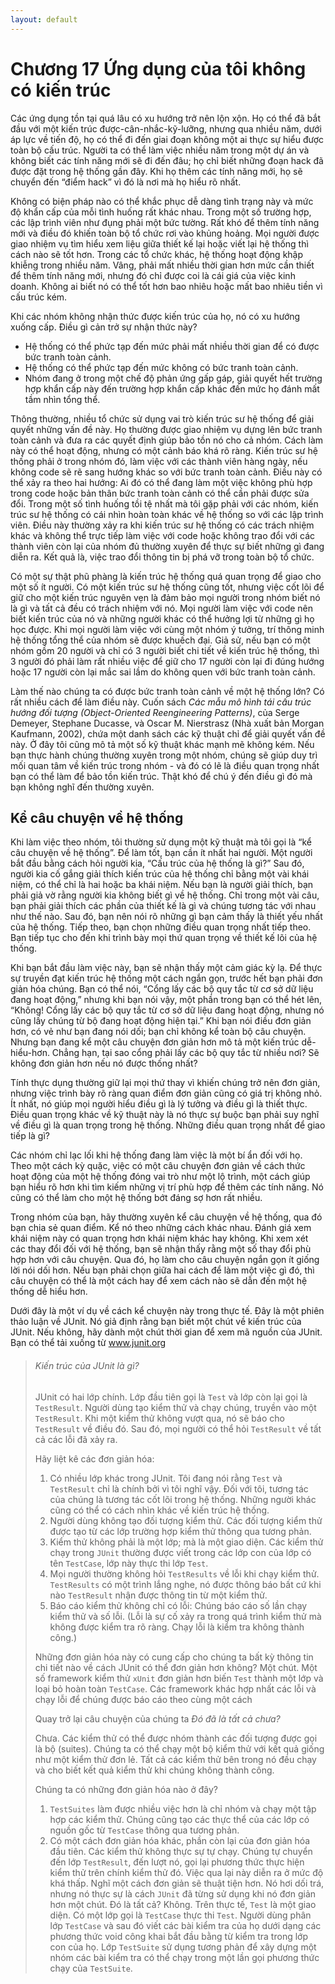 ```yaml
---
layout: default
---
```


# Chương 17 Ứng dụng của tôi không có kiến trúc

Các ứng dụng tồn tại quá lâu có xu hướng trở nên lộn xộn. Họ có thể đã bắt đầu với một kiến trúc được-cân-nhắc-kỹ-lưỡng, nhưng qua nhiều năm, dưới áp lực về tiến độ, họ có thể đi đến giai đoạn không một ai thực sự hiểu được toàn bộ cấu trúc. Người ta có thể làm việc nhiều năm trong một dự án và không biết các tính năng mới sẽ đi đến đâu; họ chỉ biết những đoạn hack đã được đặt trong hệ thống gần đây. Khi họ thêm các tính năng mới, họ sẽ chuyển đến “điểm hack” vì đó là nơi mà họ hiểu rõ nhất.

Không có biện pháp nào có thể khắc phục dễ dàng tình trạng này và mức độ khẩn cấp của mỗi tình huống rất khác nhau. Trong một số trường hợp, các lập trình viên như đụng phải một bức tường. Rất khó để thêm tính năng mới và điều đó khiến toàn bộ tổ chức rơi vào khủng hoảng. Mọi người được giao nhiệm vụ tìm hiểu xem liệu giữa thiết kế lại hoặc viết lại hệ thống thì cách nào sẽ tốt hơn. Trong các tổ chức khác, hệ thống hoạt động khập khiễng trong nhiều năm. Vâng, phải mất nhiều thời gian hơn mức cần thiết để thêm tính năng mới, nhưng đó chỉ được coi là cái giá của việc kinh doanh. Không ai biết nó có thể tốt hơn bao nhiêu hoặc mất bao nhiêu tiền vì cấu trúc kém.

Khi các nhóm không nhận thức được kiến trúc của họ, nó có xu hướng xuống cấp. Điều gì cản trở sự nhận thức này?

- Hệ thống có thể phức tạp đến mức phải mất nhiều thời gian để có được bức tranh toàn cảnh.
- Hệ thống có thể phức tạp đến mức không có bức tranh toàn cảnh.
- Nhóm đang ở trong một chế độ phản ứng gấp gáp, giải quyết hết trường hợp khẩn cấp này đến trường hợp khẩn cấp khác đến mức họ đánh mất tầm nhìn tổng thể.

Thông thường, nhiều tổ chức sử dụng vai trò kiến trúc sư hệ thống để giải quyết những vấn đề này. Họ thường được giao nhiệm vụ dựng lên bức tranh toàn cảnh và đưa ra các quyết định giúp bảo tồn nó cho cả nhóm. Cách làm này có thể hoạt động, nhưng có một cảnh báo khá rõ ràng. Kiến trúc sư hệ thống phải ở trong nhóm đó, làm việc với các thành viên hàng ngày, nếu không code sẽ rẽ sang hướng khác so với bức tranh toàn cảnh. Điều này có thể xảy ra theo hai hướng: Ai đó có thể đang làm một việc không phù hợp trong code hoặc bản thân bức tranh toàn cảnh có thể cần phải được sửa đổi. Trong một số tình huống tồi tệ nhất mà tôi gặp phải với các nhóm, kiến trúc sư hệ thống có cái nhìn hoàn toàn khác về hệ thống so với các lập trình viên. Điều này thường xảy ra khi kiến trúc sư hệ thống có các trách nhiệm khác và không thể trực tiếp làm việc với code hoặc không trao đổi với các thành viên còn lại của nhóm đủ thường xuyên để thực sự biết những gì đang diễn ra. Kết quả là, việc trao đổi thông tin bị phá vỡ trong toàn bộ tổ chức.

Có một sự thật phũ phàng là kiến trúc hệ thống quá quan trọng để giao cho một số ít người. Có một kiến trúc sư hệ thống cũng tốt, nhưng việc cốt lõi để giữ cho một kiến trúc nguyên vẹn là đảm bảo mọi người trong nhóm biết nó là gì và tất cả đều có trách nhiệm với nó. Mọi người làm việc với code nên biết kiến trúc của nó và những người khác có thể hưởng lợi từ những gì họ học được. Khi mọi người làm việc với cùng một nhóm ý tưởng, trí thông minh hệ thống tổng thể của nhóm sẽ được khuếch đại. Giả sử, nếu bạn có một nhóm gồm 20 người và chỉ có 3 người biết chi tiết về kiến trúc hệ thống, thì 3 người đó phải làm rất nhiều việc để giữ cho 17 người còn lại đi đúng hướng hoặc 17 người còn lại mắc sai lầm do không quen với bức tranh toàn cảnh.

Làm thế nào chúng ta có được bức tranh toàn cảnh về một hệ thống lớn? Có rất nhiều cách để làm điều này. Cuốn sách _Các mẫu mô hình tái cấu trúc hướng đối tượng (Object-Oriented Reengineering Patterns)_, của Serge Demeyer, Stephane Ducasse, và Oscar M. Nierstrasz (Nhà xuất bản Morgan Kaufmann, 2002), chứa một danh sách các kỹ thuật chỉ để giải quyết vấn đề này. Ở đây tôi cũng mô tả một số kỹ thuật khác mạnh mẽ không kém. Nếu bạn thực hành chúng thường xuyên trong một nhóm, chúng sẽ giúp duy trì mối quan tâm về kiến trúc trong nhóm - và đó có lẽ là điều quan trọng nhất bạn có thể làm để bảo tồn kiến trúc. Thật khó để chú ý đến điều gì đó mà bạn không nghĩ đến thường xuyên.

## Kể câu chuyện về hệ thống

Khi làm việc theo nhóm, tôi thường sử dụng một kỹ thuật mà tôi gọi là “kể câu chuyện về hệ thống”. Để làm tốt, bạn cần ít nhất hai người. Một người bắt đầu bằng cách hỏi người kia, “Cấu trúc của hệ thống là gì?” Sau đó, người kia cố gắng giải thích kiến trúc của hệ thống chỉ bằng một vài khái niệm, có thể chỉ là hai hoặc ba khái niệm. Nếu bạn là người giải thích, bạn phải giả vờ rằng người kia không biết gì về hệ thống. Chỉ trong một vài câu, bạn phải giải thích các phần của thiết kế là gì và chúng tương tác với nhau như thế nào. Sau đó, bạn nên nói rõ những gì bạn cảm thấy là thiết yếu nhất của hệ thống. Tiếp theo, bạn chọn những điều quan trọng nhất tiếp theo. Bạn tiếp tục cho đến khi trình bày mọi thứ quan trọng về thiết kế lõi của hệ thống.

Khi bạn bắt đầu làm việc này, bạn sẽ nhận thấy một cảm giác kỳ lạ. Để thực sự truyền đạt kiến trúc hệ thống một cách ngắn gọn, trước hết bạn phải đơn giản hóa chúng. Bạn có thể nói, “Cổng lấy các bộ quy tắc từ cơ sở dữ liệu đang hoạt động,” nhưng khi bạn nói vậy, một phần trong bạn có thể hét lên, “Không! Cổng lấy các bộ quy tắc từ cơ sở dữ liệu đang hoạt động, nhưng nó cũng lấy chúng từ bộ đang hoạt động hiện tại.” Khi bạn nói điều đơn giản hơn, có vẻ như bạn đang nói dối; bạn chỉ không kể toàn bộ câu chuyện. Nhưng bạn đang kể một câu chuyện đơn giản hơn mô tả một kiến trúc dễ-hiểu-hơn. Chẳng hạn, tại sao cổng phải lấy các bộ quy tắc từ nhiều nơi? Sẽ không đơn giản hơn nếu nó được thống nhất?

Tính thực dụng thường giữ lại mọi thứ thay vì khiến chúng trở nên đơn giản, nhưng việc trình bày rõ ràng quan điểm đơn giản cũng có giá trị không nhỏ. Ít nhất, nó giúp mọi người hiểu điều gì là lý tưởng và điều gì là thiết thực. Điều quan trọng khác về kỹ thuật này là nó thực sự buộc bạn phải suy nghĩ về điều gì là quan trọng trong hệ thống. Những điều quan trọng nhất để giao tiếp là gì?

Các nhóm chỉ lạc lối khi hệ thống đang làm việc là một bí ẩn đối với họ. Theo một cách kỳ quặc, việc có một câu chuyện đơn giản về cách thức hoạt động của một hệ thống đóng vai trò như một lộ trình, một cách giúp bạn hiểu rõ hơn khi tìm kiếm những vị trí phù hợp để thêm các tính năng. Nó cũng có thể làm cho một hệ thống bớt đáng sợ hơn rất nhiều.

Trong nhóm của bạn, hãy thường xuyên kể câu chuyện về hệ thống, qua đó bạn chia sẻ quan điểm. Kể nó theo những cách khác nhau. Đánh giá xem khái niệm này có quan trọng hơn khái niệm khác hay không. Khi xem xét các thay đổi đối với hệ thống, bạn sẽ nhận thấy rằng một số thay đổi phù hợp hơn với câu chuyện. Qua đó, họ làm cho câu chuyện ngắn gọn ít giống lời nói dối hơn. Nếu bạn phải chọn giữa hai cách để làm một việc gì đó, thì câu chuyện có thể là một cách hay để xem cách nào sẽ dẫn đến một hệ thống dễ hiểu hơn.

Dưới đây là một ví dụ về cách kể chuyện này trong thực tế. Đây là một phiên thảo luận về JUnit. Nó giả định rằng bạn biết một chút về kiến trúc của JUnit. Nếu không, hãy dành một chút thời gian để xem mã nguồn của JUnit. Bạn có thể tải xuống từ www.junit.org

> ###### Kiến trúc của JUnit là gì?
> JUnit có hai lớp chính. Lớp đầu tiên gọi là `Test` và lớp còn lại gọi là `TestResult`. Người dùng tạo kiểm thử và chạy chúng, truyền vào một `TestResult`. Khi một kiểm thử không vượt qua, nó sẽ báo cho `TestResult` về điều đó. Sau đó, mọi người có thể hỏi `TestResult` về tất cả các lỗi đã xảy ra.
>
> Hãy liệt kê các đơn giản hóa:
> 1. Có nhiều lớp khác trong JUnit. Tôi đang nói rằng `Test` và `TestResult` chỉ là chính bởi vì tôi nghĩ vậy. Đối với tôi, tương tác của chúng là tương tác cốt lõi trong hệ thống. Những người khác cũng có thể có cách nhìn khác về kiến trúc hệ thống.
> 2. Người dùng không tạo đối tượng kiểm thử. Các đối tượng kiểm thử được tạo từ các lớp trường hợp kiểm thử thông qua tương phản.
> 3. Kiểm thử không phải là một lớp; mà là một giao diện. Các kiểm thử chạy trong `JUnit` thường được viết trong các lớp con của lớp có tên `TestCase`, lớp này thực thi lớp `Test`.
> 4. Mọi người thường không hỏi `TestResults` về lỗi khi chạy kiểm thử. `TestResults` có một trình lắng nghe, nó được thông báo bất cứ khi nào `TestResult` nhận được thông tin từ một kiểm thử.
> 5. Báo cáo kiểm thử không chỉ có lỗi: Chúng báo cáo số lần chạy kiểm thử và số lỗi. (Lỗi là sự cố xảy ra trong quá trình kiểm thử mà không được kiểm tra rõ ràng. Chạy lỗi là kiểm tra không thành công.)
>
> Những đơn giản hóa này có cung cấp cho chúng ta bất kỳ thông tin chi tiết nào về cách JUnit có thể đơn giản hơn không? Một chút. Một số framework kiểm thử `xUnit` đơn giản hơn biến `Test` thành một lớp và loại bỏ hoàn toàn `TestCase`. Các framework khác hợp nhất các lỗi và chạy lỗi để chúng được báo cáo theo cùng một cách
>
> Quay trở lại câu chuyện của chúng ta
> _Đó đã là tất cả chưa?_
>
> Chưa. Các kiểm thử có thể được nhóm thành các đối tượng được gọi là bộ (suites). Chúng ta có thể chạy một bộ kiểm thử với kết quả giống như một kiểm thử đơn lẻ. Tất cả các kiểm thử bên trong nó đều chạy và cho biết kết quả kiểm thử khi chúng không thành công.
>
> Chúng ta có những đơn giản hóa nào ở đây?
> 1. `TestSuites` làm được nhiều việc hơn là chỉ nhóm và chạy một tập hợp các kiểm thử. Chúng cũng tạo các thực thể của các lớp có nguồn gốc từ `TestCase` thông qua tương phản.
> 2. Có một cách đơn giản hóa khác, phần còn lại của đơn giản hóa đầu tiên. Các kiểm thử không thực sự tự chạy. Chúng tự chuyển đến lớp `TestResult`, đến lượt nó, gọi lại phương thức thực hiện kiểm thử trên chính kiểm thử đó. Việc qua lại này diễn ra ở mức độ khá thấp. Nghĩ một cách đơn giản sẽ thuật tiện hơn. Nó hơi dối trá, nhưng nó thực sự là cách `JUnit` đã từng sử dụng khi nó đơn giản hơn một chút.
> Đó là tất cả?
> Không. Trên thực tế, `Test` là một giao diện. Có một lớp gọi là `TestCase` thực thi `Test`. Người dùng phân lớp `TestCase` và sau đó viết các bài kiểm tra của họ dưới dạng các phương thức void công khai bắt đầu bằng từ kiểm tra trong lớp con của họ. Lớp `TestSuite` sử dụng tương phản để xây dựng một nhóm các bài kiểm tra có thể chạy trong một lần gọi phương thức chạy của `TestSuite`.
